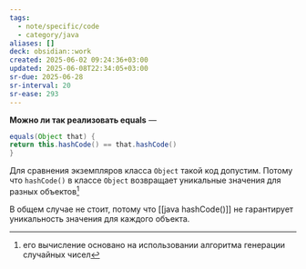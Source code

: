 ```yaml
---
tags:
  - note/specific/code
  - category/java
aliases: []
deck: obsidian::work
created: 2025-06-02 09:24:36+03:00
updated: 2025-06-08T22:34:05+03:00
sr-due: 2025-06-28
sr-interval: 20
sr-ease: 293
---
```


**Можно ли так реализовать equals**
—
```java
equals(Object that) {
return this.hashCode() == that.hashCode()
}
```

Для сравнения экземпляров класса `Object` такой код допустим. Потому что `hashCode()` в классе `Object` возвращает уникальные значения для разных объектов[^1]

В общем случае не стоит, потому что [[java hashCode()]] не гарантирует уникальность значения для каждого объекта.

[^1]: его вычисление основано на использовании алгоритма генерации случайных чисел
